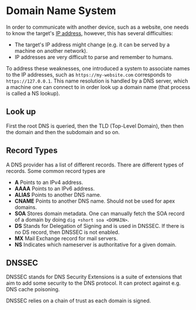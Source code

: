 # Domain Name System

In order to communicate with another device, such as a website, one needs to
know the target's [IP address](../ip_address), however, this has several
difficulties:

- The target's IP address might change (e.g. it can be served by a machine on
  another network).
- IP addresses are very difficult to parse and remember to humans.

To address these weaknesses, one introduced a system to associate names to the
IP addresses, such as `https://my-website.com` corresponds to
`https://127.0.0.1`. This name resolution is handled by a DNS server, which a
machine one can connect to in order look up a domain name (that process is
called a NS lookup).

## Look up

First the root DNS is queried, then the TLD (Top-Level Domain), then then the
domain and then the subdomain and so on.

## Record Types

A DNS provider has a list of different records. There are different types of
records. Some common record types are

- **A** Points to an IPv4 address.
- **AAAA** Points to an IPv6 address.
- **ALIAS** Points to another DNS name.
- **CNAME** Points to another DNS name. Should not be used for apex domains.
- **SOA** Stores domain metadata. One can manually fetch the SOA record of a
  domain by doing `dig +short soa <DOMAIN>`.
- **DS** Stands for Delegation of Signing and is used in DNSSEC. If there is no
  DS record, then DNSSEC is not enabled.
- **MX** Mail Exchange record for mail servers.
- **NS** Indicates which nameserver is authoritative for a given domain.

## DNSSEC

DNSSEC stands for DNS Security Extensions is a suite of extensions that aim to
add some security to the DNS protocol. It can protect against e.g. DNS cache
poisoning.

DNSSEC relies on a chain of trust as each domain is signed.
